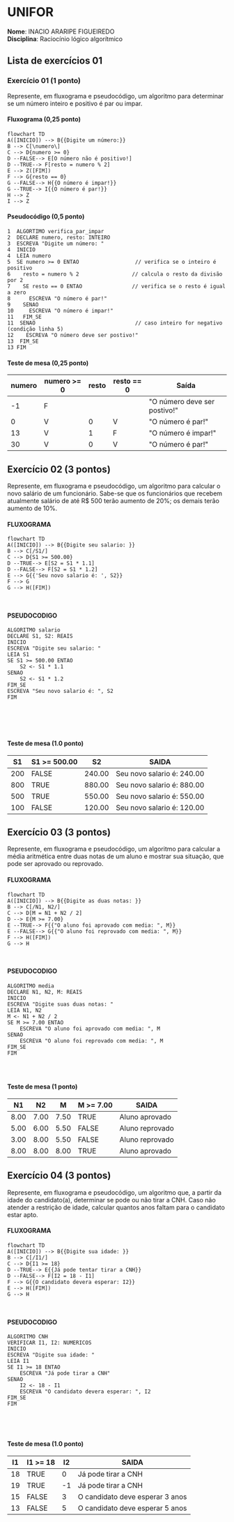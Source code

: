 # UNIFOR
**Nome**: INACIO ARARIPE FIGUEIREDO <br>
**Disciplina**: Raciocínio lógico algorítmico

## Lista de exercícios 01

### Exercício 01 (1 ponto)
Represente, em fluxograma e pseudocódigo, um algoritmo para determinar se um número inteiro e positivo é par ou impar.

#### Fluxograma (0,25 ponto)

```mermaid
flowchart TD
A([INICIO]) --> B{{Digite um número:}}
B --> C[\numero\]
C --> D{numero >= 0}
D --FALSE--> E[O número não é positivo!]
D --TRUE--> F[resto = numero % 2]
E --> Z([FIM])
F --> G{resto == 0}
G --FALSE--> H{{O número é impar!}}
G --TRUE--> I{{O número é par!}}
H --> Z
I --> Z
```

#### Pseudocódigo (0,5 ponto)
```
1  ALGORTIMO verifica_par_impar
2  DECLARE numero, resto: INTEIRO
3  ESCREVA "Digite um número: "
4  INICIO
4  LEIA numero
5  SE numero >= 0 ENTAO                  // verifica se o inteiro é positivo
6    resto = numero % 2                 // calcula o resto da divisão por 2
7    SE resto == 0 ENTAO                // verifica se o resto é igual a zero
8      ESCREVA "O número é par!"
9    SENAO
10     ESCREVA "O número é impar!"
11   FIM_SE
11  SENAO                                // caso inteiro for negativo (condição linha 5)
12    ESCREVA "O número deve ser postivo!"
13  FIM_SE
13 FIM
```

#### Teste de mesa (0,25 ponto)
| numero | numero >= 0 | resto | resto == 0 | Saída |
| -- | -- | -- | -- | -- | 
| -1 | F |   |   | "O número deve ser postivo!" |
| 0  | V | 0 | V | "O número é par!" |
| 13 | V | 1 | F | "O número é impar!" |
| 30 | V | 0 | V | "O número é par!" |

## Exercício 02 (3 pontos)
Represente, em fluxograma e pseudocódigo, um algoritmo para calcular o novo salário de um funcionário. 
Sabe-se que os funcionários que recebem atualmente salário de até R$ 500 terão aumento de 20%; os demais terão aumento de 10%.

#### FLUXOGRAMA

```mermaid
flowchart TD
A([INICIO]) --> B{{Digite seu salario: }}
B --> C[/S1/]
C --> D{S1 >= 500.00}
D --TRUE--> E[S2 = S1 * 1.1]
D --FALSE--> F[S2 = S1 * 1.2]
E --> G{{'Seu novo salario é: ', S2}}
F --> G
G --> H([FIM])



```

#### PSEUDOCODIGO
```
ALGORITMO salario
DECLARE S1, S2: REAIS
INICIO
ESCREVA "Digite seu salario: "
LEIA S1
SE S1 >= 500.00 ENTAO
	S2 <- S1 * 1.1
SENAO
	S2 <- S1 * 1.2
FIM_SE
ESCREVA "Seu novo salario é: ", S2
FIM






```
#### Teste de mesa (1.0 ponto)

| S1 | S1 >= 500.00 | S2 | SAIDA | 
|      --      |      --      |      --      |      --      |
| 200     | FALSE       | 240.00    |  Seu novo salario é: 240.00     |
| 800   | TRUE          | 880.00        | Seu novo salario é: 880.00 |
|      500      |      TRUE      |      550.00      |      Seu novo salario é: 550.00      |
|      100      |      FALSE      |      120.00      |      Seu novo salario é: 120.00      |

## Exercício 03 (3 pontos)
Represente, em fluxograma e pseudocódigo, um algoritmo para calcular a média aritmética entre duas notas de um aluno e mostrar sua situação, que pode ser aprovado ou reprovado.

#### FLUXOGRAMA

```mermaid
flowchart TD
A([INICIO]) --> B{{Digite as duas notas: }}
B --> C[/N1, N2/]
C --> D[M = N1 + N2 / 2]
D --> E{M >= 7.00}
E --TRUE--> F{{"O aluno foi aprovado com media: ", M}}
E --FALSE--> G{{"O aluno foi reprovado com media: ", M}}
F --> H([FIM])
G --> H



```

#### PSEUDOCODIGO

```
ALGORITMO media
DECLARE N1, N2, M: REAIS
INICIO
ESCREVA "Digite suas duas notas: "
LEIA N1, N2
M <- N1 + N2 / 2
SE M >= 7.00 ENTAO
	ESCREVA "O aluno foi aprovado com media: ", M
SENAO 
	ESCREVA "O aluno foi reprovado com media: ", M
FIM_SE
FIM




```

#### Teste de mesa (1 ponto)

| N1 | N2 | M | M >= 7.00 | SAIDA |
|      --      |      --      |      --      |      --      |      --      |
| 8.00     | 7.00      | 7.50    |  TRUE     | Aluno aprovado |
| 5.00   | 6.00          | 5.50        | FALSE | Aluno reprovado |
|      3.00      |      8.00      |      5.50      |      FALSE      |      Aluno reprovado      |
|      8.00      |      8.00      |      8.00      |      TRUE      |      Aluno aprovado      |

## Exercício 04 (3 pontos)
Represente, em fluxograma e pseudocódigo, um algoritmo que, a partir da idade do candidato(a), determinar se pode ou não tirar a CNH. 
Caso não atender a restrição de idade, calcular quantos anos faltam para o candidato estar apto.

#### FLUXOGRAMA
```mermaid
flowchart TD
A([INICIO]) --> B{{Digite sua idade: }}
B --> C[/I1/]
C --> D{I1 >= 18}
D --TRUE--> E{{Já pode tentar tirar a CNH}}
D --FALSE--> F[I2 = 18 - I1]
F --> G{{O candidato devera esperar: I2}}
E --> H([FIM])
G --> H



```

#### PSEUDOCODIGO

```
ALGORITMO CNH
VERIFICAR I1, I2: NUMERICOS
INICIO
ESCREVA "Digite sua idade: "
LEIA I1
SE I1 >= 18 ENTAO
	ESCREVA "Já pode tirar a CNH"
SENAO
	I2 <- 18 - I1
	ESCREVA "O candidato devera esperar: ", I2
FIM_SE
FIM





```

#### Teste de mesa (1.0 ponto)

| I1 | I1 >= 18 | I2 | SAIDA | 
|      --      |      --      |      --      |      --      |
| 18     | TRUE       | 0    |  Já pode tirar a CNH     |
| 19   | TRUE          | -1        | Já pode tirar a CNH |
|      15      |      FALSE      |      3      |      O candidato deve esperar 3 anos      |
|      13      |      FALSE      |      5      |      O candidato deve esperar 5 anos      |
